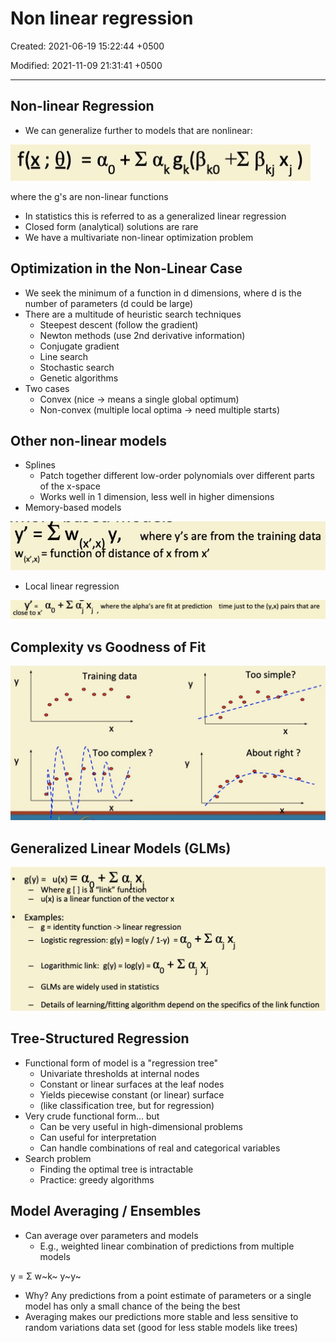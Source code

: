 # Non linear regression

Created: 2021-06-19 15:22:44 +0500

Modified: 2021-11-09 21:31:41 +0500

---

## Non-linear Regression
-   We can generalize further to models that are nonlinear:

![](media/Non-linear-regression-image1.jpg)

where the g's are non-linear functions
-   In statistics this is referred to as a generalized linear regression
-   Closed form (analytical) solutions are rare
-   We have a multivariate non-linear optimization problem

## Optimization in the Non-Linear Case
-   We seek the minimum of a function in d dimensions, where d is the number of parameters (d could be large)
-   There are a multitude of heuristic search techniques
    -   Steepest descent (follow the gradient)
    -   Newton methods (use 2nd derivative information)
    -   Conjugate gradient
    -   Line search
    -   Stochastic search
    -   Genetic algorithms
-   Two cases
    -   Convex (nice -> means a single global optimum)
    -   Non-convex (multiple local optima -> need multiple starts)

## Other non-linear models
-   Splines
    -   Patch together different low-order polynomials over different parts of the x-space
    -   Works well in 1 dimension, less well in higher dimensions
-   Memory-based models

![image](media/Non-linear-regression-image2.jpg)
-   Local linear regression

![image](media/Non-linear-regression-image3.jpeg)

## Complexity vs Goodness of Fit

![image](media/Non-linear-regression-image4.jpg)

## Generalized Linear Models (GLMs)

![image](media/Non-linear-regression-image5.jpg)

## Tree-Structured Regression
-   Functional form of model is a "regression tree"
    -   Univariate thresholds at internal nodes
    -   Constant or linear surfaces at the leaf nodes
    -   Yields piecewise constant (or linear) surface
    -   (like classification tree, but for regression)
-   Very crude functional form... but
    -   Can be very useful in high-dimensional problems
    -   Can useful for interpretation
    -   Can handle combinations of real and categorical variables
-   Search problem
    -   Finding the optimal tree is intractable
    -   Practice: greedy algorithms

## Model Averaging / Ensembles
-   Can average over parameters and models
    -   E.g., weighted linear combination of predictions from multiple models

y = Σ w~k~ y~y~
-   Why? Any predictions from a point estimate of parameters or a single model has only a small chance of the being the best
-   Averaging makes our predictions more stable and less sensitive to random variations data set (good for less stable models like trees)
